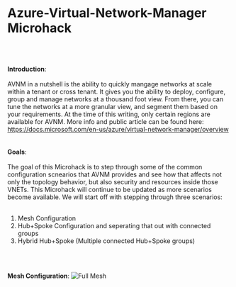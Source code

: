 # Azure-Virtual-Network-Manager Microhack
<br>
<br>

**Introduction**:
<br>
<br>
AVNM in a nutshell is the ability to quickly mangage networks at scale within a tenant or cross tenant. It gives you the ability to deploy, configure, group and manage networks at a thousand foot view. From there, you can tune the networks at a more granular view, and segment them based on your requirements. At the time of this writing, only certain regions are available for AVNM. More info and public article can be found here: https://docs.microsoft.com/en-us/azure/virtual-network-manager/overview
<br>
<br>
<br>
**Goals**:
<br>
<br>
The goal of this Microhack is to step through some of the common configuration scnearios that AVNM provides and see how that affects not only the topology behavior, but also security and resources inside those VNETs. This Microhack will continue to be updated as more scenarios become available. We will start off with stepping through three scenarios:
<br>
<br>
1. Mesh Configuration
2. Hub+Spoke Configuration and seperating that out with connected groups
3. Hybrid Hub+Spoke (Multiple connected Hub+Spoke groups)
<br>
<br>

**Mesh Configuration**:
![Full Mesh](https://user-images.githubusercontent.com/55964102/170346167-34a8cf50-5611-4b08-9884-5aed6f138c68.jpg)
